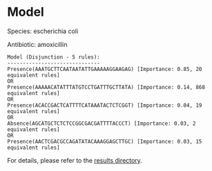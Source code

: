 
# Model

Species: escherichia coli

Antibiotic: amoxicillin

```
Model (Disjunction - 5 rules):
------------------------------
Presence(AAATGCTTCAATAATATTGAAAAAGGAAGAG) [Importance: 0.85, 20 equivalent rules]
OR
Presence(AAAAACATATTTATGTCCTGATTTGCTTATA) [Importance: 0.14, 868 equivalent rules]
OR
Presence(ACACCGACTCATTTTCATAAATACTCTCGGT) [Importance: 0.04, 19 equivalent rules]
OR
Absence(AGCATGCTCTCTCCGGCGACGATTTTACCCT) [Importance: 0.03, 2 equivalent rules]
OR
Presence(AACTCGACGCCAGATATACAAAGGAGCTTGC) [Importance: 0.03, 15 equivalent rules]

```

For details, please refer to the [results directory](../../../../../results/scm_b/escherichia%20coli/amoxicillin/repeat_8/).

